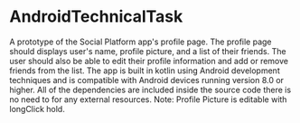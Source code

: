 # AndroidTechnicalTask
A prototype of the Social Platform app's profile page. The profile page should displays user's name, profile picture, and a list of their friends. The user should also be able to edit their profile information and add or remove friends from the list.
The app is built in kotlin using Android development techniques and is compatible with Android devices running version 8.0 or higher.
All of the dependencies are included inside the source code there is no need to for any external resources.
Note: Profile Picture is editable with longClick hold.

